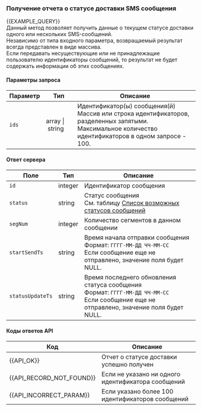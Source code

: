 ### Получение отчета о статусе доставки SMS сообщения
{{EXAMPLE_QUERY}}
<br>Данный метод позволяет получить данные о текущем статусе доставки одного или нескольких SMS-сообщений.
<br>Независимо от типа входного параметра, возвращаемый результат всегда представлен в виде массива. 
<br>Если передавать несуществующие или не принадлежащие пользователю идентификаторы сообщений, то результат не будет содержать информации об этих сообщениях.

#### Параметры запроса

 Параметр   | Тип    | Описание
------------|--------|-----------
`ids`       | array&nbsp;\|&nbsp;string | Идентификатор(ы) сообщения(й) <br>Массив или строка идентификаторов, разделенных запятыми. <br>Максимальное количество идентификаторов в одном запросе - 100.

#### Ответ сервера

Поле           | Тип     | Описание
---------------|---------|-------------
`id`             | integer | Идентификатор сообщения
`status`         | string  | Статус сообщения <br>Cм. таблицу [Список возможных статусов сообщений](other#SmsStatus)
`segNum`         | integer | Количество сегментов в данном сообщении
`startSendTs`    | string  | Время начала отправки сообщения <br>Формат: `ГГГГ-ММ-ДД ЧЧ-ММ-СС` <br>Если сообщение еще не отправлено, значение поля будет NULL.
`statusUpdateTs` | string  | Время последнего обновления статуса сообщения <br>Формат: `ГГГГ-ММ-ДД ЧЧ-ММ-СС` <br>Если сообщение еще не отправлено, значение поля будет NULL.

#### Коды ответов API
Код | Описание
----|----
{{API_OK}} | Отчет о статусе доставки успешно получен
{{API_RECORD_NOT_FOUND}} | Eсли не указано ни одного идентификатора сообщений
{{API_INCORRECT_PARAM}}  | Eсли указано более 100 идентификаторов сообщений
